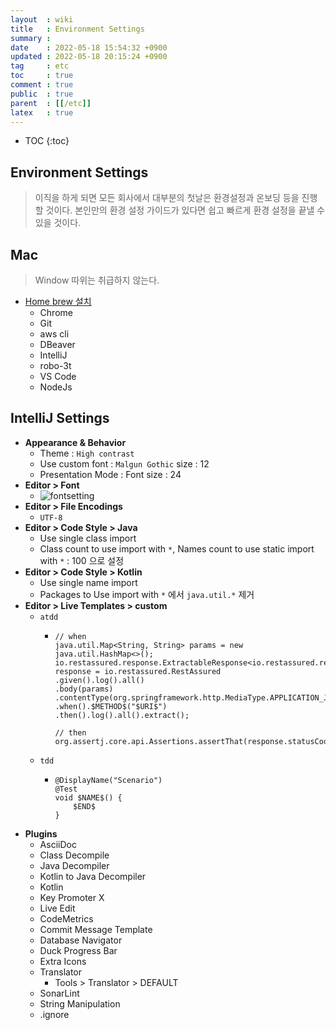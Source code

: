 ```yaml
---
layout  : wiki
title   : Environment Settings
summary : 
date    : 2022-05-18 15:54:32 +0900
updated : 2022-05-18 20:15:24 +0900
tag     : etc
toc     : true
comment : true
public  : true
parent  : [[/etc]]
latex   : true
---
```

* TOC
{:toc}

## Environment Settings

> 이직을 하게 되면 모든 회사에서 대부분의 첫날은 환경설정과 온보딩 등을 진행할 것이다. 본인만의 환경 설정 가이드가 있다면 쉽고 빠르게 환경 설정을 끝낼 수 있을 것이다.

## Mac

> Window 따위는 취급하지 않는다.

- [Home brew 설치](https://brew.sh/index_ko)
    - Chrome 
    - Git 
    - aws cli
    - DBeaver
    - IntelliJ
    - robo-3t
    - VS Code
    - NodeJs

## IntelliJ Settings

- __Appearance & Behavior__
    - Theme : `High contrast`
    - Use custom font : `Malgun Gothic` size : 12
    - Presentation Mode : Font size : 24
- __Editor > Font__
    - ![fontsetting](https://user-images.githubusercontent.com/47518272/155870655-ec52dcbb-5d9f-4567-95b8-d269e25ddd8a.png)
- __Editor > File Encodings__
    - `UTF-8`
- __Editor > Code Style > Java__
    - Use single class import
    - Class count to use import with `*`, Names count to use static import with `*` : 100 으로 설정
- __Editor > Code Style > Kotlin__
    - Use single name import
    - Packages to Use import with `*` 에서 `java.util.*` 제거
- __Editor > Live Templates > custom__
    - `atdd`
        - ```
          // when
          java.util.Map<String, String> params = new java.util.HashMap<>();
          io.restassured.response.ExtractableResponse<io.restassured.response.Response> response = io.restassured.RestAssured
          .given().log().all()
          .body(params)
          .contentType(org.springframework.http.MediaType.APPLICATION_JSON_VALUE)
          .when().$METHOD$("$URI$")
          .then().log().all().extract();

          // then
          org.assertj.core.api.Assertions.assertThat(response.statusCode()).isEqualTo(org.springframework.http.HttpStatus.$STATUS$.value());
          ```
    - `tdd`
        - ```
          @DisplayName("Scenario")
          @Test
          void $NAME$() {
              $END$
          }
          ```
- __Plugins__
    - AsciiDoc
    - Class Decompile
    - Java Decompiler
    - Kotlin to Java Decompiler
    - Kotlin
    - Key Promoter X
    - Live Edit
    - CodeMetrics
    - Commit Message Template
    - Database Navigator
    - Duck Progress Bar
    - Extra Icons
    - Translator
        - Tools > Translator > DEFAULT
    - SonarLint
    - String Manipulation
    - .ignore

